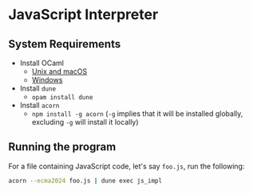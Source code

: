 # JavaScript Interpreter

## System Requirements
* Install OCaml
  * [Unix and macOS](https://ocaml.org/docs/installing-ocaml#installation-on-unix-and-macos)
  * [Windows](https://ocaml.org/docs/installing-ocaml#installation-on-windows)
* Install `dune`
  * `opam install dune`
* Install `acorn`
  * `npm install -g acorn` (`-g` implies that it will be installed globally,
    excluding `-g` will install it locally)


## Running the program

For a file containing JavaScript code, let's say `foo.js`, run the following:

```bash
acorn --ecma2024 foo.js | dune exec js_impl
```